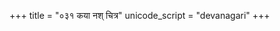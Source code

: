 +++
title = "०३१ कया नश् चित्र"
unicode_script = "devanagari"
+++

<div class="js_include" url="../../../../../devaH/mantraH/indraH/Rk/kaya_nash_chitra/"  newLevelForH1="2" includeTitle="false"> </div>  
